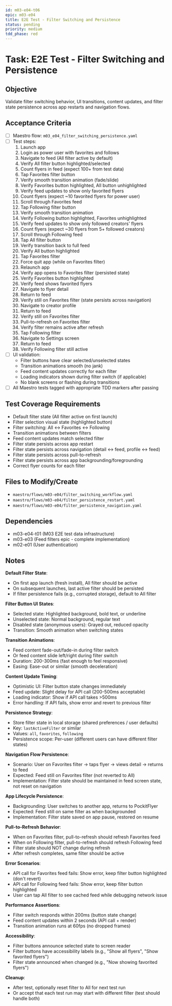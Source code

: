 ```yaml
---
id: m03-e04-t06
epic: m03-e04
title: E2E Test - Filter Switching and Persistence
status: pending
priority: medium
tdd_phase: red
---
```


# Task: E2E Test - Filter Switching and Persistence

## Objective
Validate filter switching behavior, UI transitions, content updates, and filter state persistence across app restarts and navigation flows.

## Acceptance Criteria
- [ ] Maestro flow: `m03_e04_filter_switching_persistence.yaml`
- [ ] Test steps:
  1. Launch app
  2. Login as power user with favorites and follows
  3. Navigate to feed (All filter active by default)
  4. Verify All filter button highlighted/selected
  5. Count flyers in feed (expect 100+ from test data)
  6. Tap Favorites filter button
  7. Verify smooth transition animation (fade/slide)
  8. Verify Favorites button highlighted, All button unhighlighted
  9. Verify feed updates to show only favorited flyers
  10. Count flyers (expect ~10 favorited flyers for power user)
  11. Scroll through Favorites feed
  12. Tap Following filter button
  13. Verify smooth transition animation
  14. Verify Following button highlighted, Favorites unhighlighted
  15. Verify feed updates to show only followed creators' flyers
  16. Count flyers (expect ~30 flyers from 5+ followed creators)
  17. Scroll through Following feed
  18. Tap All filter button
  19. Verify transition back to full feed
  20. Verify All button highlighted
  21. Tap Favorites filter
  22. Force quit app (while on Favorites filter)
  23. Relaunch app
  24. Verify app opens to Favorites filter (persisted state)
  25. Verify Favorites button highlighted
  26. Verify feed shows favorited flyers
  27. Navigate to flyer detail
  28. Return to feed
  29. Verify still on Favorites filter (state persists across navigation)
  30. Navigate to creator profile
  31. Return to feed
  32. Verify still on Favorites filter
  33. Pull-to-refresh on Favorites filter
  34. Verify filter remains active after refresh
  35. Tap Following filter
  36. Navigate to Settings screen
  37. Return to feed
  38. Verify Following filter still active
- [ ] UI validation:
  - Filter buttons have clear selected/unselected states
  - Transition animations smooth (no jank)
  - Feed content updates correctly for each filter
  - Loading indicators shown during filter switch (if applicable)
  - No blank screens or flashing during transitions
- [ ] All Maestro tests tagged with appropriate TDD markers after passing

## Test Coverage Requirements
- Default filter state (All filter active on first launch)
- Filter selection visual state (highlighted button)
- Filter switching: All ↔ Favorites ↔ Following
- Transition animations between filters
- Feed content updates match selected filter
- Filter state persists across app restart
- Filter state persists across navigation (detail ↔ feed, profile ↔ feed)
- Filter state persists across pull-to-refresh
- Filter state persists across app backgrounding/foregrounding
- Correct flyer counts for each filter

## Files to Modify/Create
- `maestro/flows/m03-e04/filter_switching_workflow.yaml`
- `maestro/flows/m03-e04/filter_persistence_restart.yaml`
- `maestro/flows/m03-e04/filter_persistence_navigation.yaml`

## Dependencies
- m03-e04-t01 (M03 E2E test data infrastructure)
- m03-e03 (Feed filters epic - complete implementation)
- m02-e01 (User authentication)

## Notes
**Default Filter State**:
- On first app launch (fresh install), All filter should be active
- On subsequent launches, last active filter should be persisted
- If filter persistence fails (e.g., corrupted storage), default to All filter

**Filter Button UI States**:
- Selected state: Highlighted background, bold text, or underline
- Unselected state: Normal background, regular text
- Disabled state (anonymous users): Grayed out, reduced opacity
- Transition: Smooth animation when switching states

**Transition Animations**:
- Feed content fade-out/fade-in during filter switch
- Or feed content slide left/right during filter switch
- Duration: 200-300ms (fast enough to feel responsive)
- Easing: Ease-out or similar (smooth deceleration)

**Content Update Timing**:
- Optimistic UI: Filter button state changes immediately
- Feed update: Slight delay for API call (200-500ms acceptable)
- Loading indicator: Show if API call takes >500ms
- Error handling: If API fails, show error and revert to previous filter

**Persistence Strategy**:
- Store filter state in local storage (shared preferences / user defaults)
- Key: `lastActiveFilter` or similar
- Values: `all`, `favorites`, `following`
- Persistence scope: Per-user (different users can have different filter states)

**Navigation Flow Persistence**:
- Scenario: User on Favorites filter → taps flyer → views detail → returns to feed
- Expected: Feed still on Favorites filter (not reverted to All)
- Implementation: Filter state should be maintained in feed screen state, not reset on navigation

**App Lifecycle Persistence**:
- Backgrounding: User switches to another app, returns to PockitFlyer
- Expected: Feed still on same filter as when backgrounded
- Implementation: Filter state saved on app pause, restored on resume

**Pull-to-Refresh Behavior**:
- When on Favorites filter, pull-to-refresh should refresh Favorites feed
- When on Following filter, pull-to-refresh should refresh Following feed
- Filter state should NOT change during refresh
- After refresh completes, same filter should be active

**Error Scenarios**:
- API call for Favorites feed fails: Show error, keep filter button highlighted (don't revert)
- API call for Following feed fails: Show error, keep filter button highlighted
- User can tap All filter to see cached feed while debugging network issue

**Performance Assertions**:
- Filter switch responds within 200ms (button state change)
- Feed content updates within 2 seconds (API call + render)
- Transition animation runs at 60fps (no dropped frames)

**Accessibility**:
- Filter buttons announce selected state to screen reader
- Filter buttons have accessibility labels (e.g., "Show all flyers", "Show favorited flyers")
- Filter state announced when changed (e.g., "Now showing favorited flyers")

**Cleanup**:
- After test, optionally reset filter to All for next test run
- Or accept that each test run may start with different filter (test should handle both)
